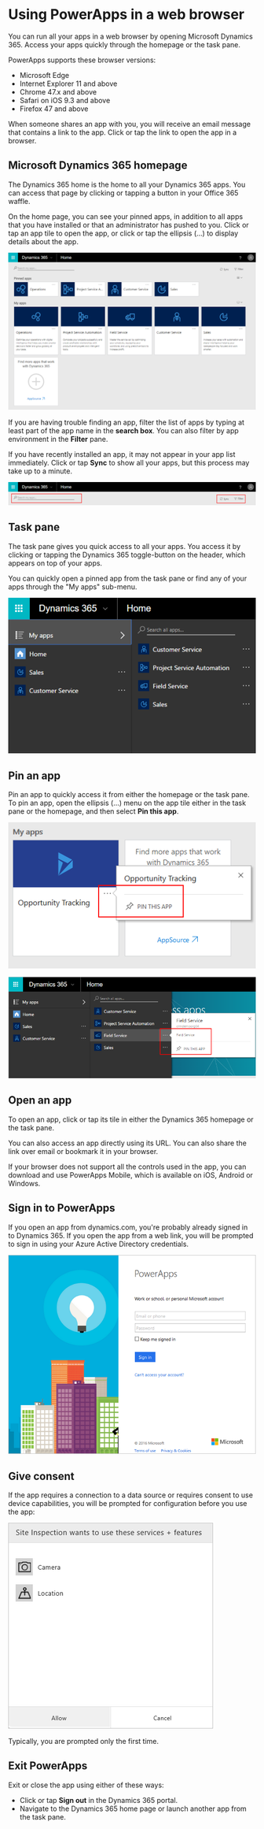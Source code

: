 <properties
    pageTitle="Use apps in a web browser | Microsoft PowerApps"
    description="Walkthrough of how to use apps in the web browser"
    services=""
    suite="powerapps"
    documentationCenter="na"
    authors="fikaradz"
    manager="anneta"
    editor=""
    tags=""
 />
<tags
    ms.service="powerapps"
    ms.devlang="na"
    ms.topic="article"
    ms.tgt_pltfrm="na"
    ms.workload="na"
    ms.date="10/12/2016"
    ms.author="fikaradz"/>

# Using PowerApps in a web browser #
You can run all your apps in a web browser by opening Microsoft Dynamics 365. Access your apps quickly through the homepage or the task pane.

PowerApps supports these browser versions:

* Microsoft Edge
* Internet Explorer 11 and above
* Chrome 47.x and above
* Safari on iOS 9.3 and above
* Firefox 47 and above

When someone shares an app with you, you will receive an email message that contains a link to the app. Click or tap the link to open the app in a browser.

## Microsoft Dynamics 365 homepage ##
The Dynamics 365 home is the home to all your Dynamics 365 apps. You can access that page by clicking or tapping a button in your Office 365 waffle.  

On the home page, you can see your pinned apps, in addition to all apps that you have installed or that an administrator has pushed to you. Click or tap an app tile to open the app, or click or tap the ellipsis (...) to display details about the app.

![Connection](./media/run-app-browser/dynamics-365-home.png)

If you are having trouble finding an app, filter the list of apps by typing at least part of the app name in the **search box**. You can also filter by app environment in the **Filter** pane.

If you have recently installed an app, it may not appear in your app list immediately. Click or tap **Sync** to show all your apps, but this process may take up to a minute.

![Connection](./media/run-app-browser/search-sync-filter.png)

## Task pane ##
The task pane gives you quick access to all your apps. You access it by clicking or tapping the Dynamics 365 toggle-button on the header, which appears on top of your apps.

You can quickly open a pinned app from the task pane or find any of your apps through the "My apps" sub-menu.

![Connection](./media/run-app-browser/taskpane.png)

## Pin an app ##
Pin an app to quickly access it from either the homepage or the task pane. To pin an app, open the ellipsis (...) menu on the app tile either in the task pane or the homepage, and then select **Pin this app**.

![Connection](./media/run-app-browser/homepage-pin.png)

![Connection](./media/run-app-browser/taskpane-pin.png)

## Open an app ##
To open an app, click or tap its tile in either the Dynamics 365 homepage or the task pane.

You can also access an app directly using its URL. You can also share the link over email or bookmark it in your browser.

If your browser does not support all the controls used in the app, you can download and use PowerApps Mobile, which is available on iOS, Android or Windows.  

## Sign in to PowerApps ##
If you open an app from dynamics.com, you're probably already signed in to Dynamics 365. If you open the app from a web link, you will be prompted to sign in using your Azure Active Directory credentials.

![Connection](./media/run-app-browser/web-login.png)

## Give consent ##
If the app requires a connection to a data source or requires consent to use device capabilities, you will be prompted for configuration before you use the app:  

![Connection](./media/run-app-browser/app-connection.png)

Typically, you are prompted only the first time.

## Exit PowerApps ##
Exit or close the app using either of these ways:
- Click or tap **Sign out** in the Dynamics 365 portal.
- Navigate to the Dynamics 365 home page or launch another app from the task pane.
